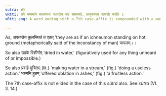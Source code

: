 ```yaml
---
sutra: क्षेपे
vRtti: क्षेपे गम्यमाने सप्तम्यन्तं क्तान्तेन सह समस्यते, तत्पुरुषश्च समासो भवति ॥
vRtti_eng: A word ending with a 7th case-affix is compounded with a word ending with the affix _kta_, when \"censure\" is implied, and the compound is _Tat-purusha_.

---
```

As, अवतप्तेन कुलस्थितं त एतत् 'they are as if an ichneumon standing on hot ground (metaphorically said of the inconstancy of man) चापलम्।।

So also उदके विशीर्णम् ‘dried in water,' (figuratively used for any thing unheard of or impossible.)

So also प्रवाहे मुत्रितम् (lit.) 'making water in a stream,' (fig.) 'doing a useless action.' भस्मनि हुतम् 'offered oblation in ashes,' (fig.) 'a fruitless action.'

The 7th case-affix is not elided in the case of this _sútra_ also. See _sútra_ (VI. 3. 14.)
